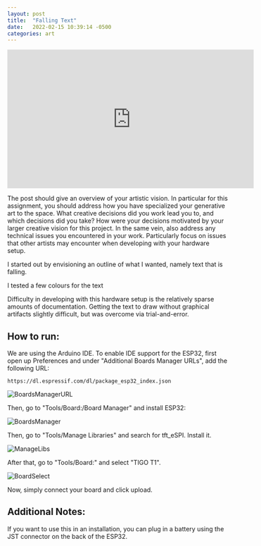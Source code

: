 ```yaml
---
layout: post
title:  "Falling Text"
date:   2022-02-15 10:39:14 -0500
categories: art
---
```



<iframe width="560" height="315" src="https://www.youtube.com/embed/AR0eMbk_z5M" title="YouTube video player" frameborder="0" allow="accelerometer; autoplay; clipboard-write; encrypted-media; gyroscope; picture-in-picture" allowfullscreen></iframe>


The post should give an overview of your artistic vision. In particular for this assignment, you should address how you have specialized your generative art to the space. What creative decisions did you work lead you to, and which decisions did you take? How were your decisions motivated by your larger creative vision for this project. In the same vein, also address any technical issues you encountered in your work. Particularly focus on issues that other artists may encounter when developing with your hardware setup.



I started out by envisioning an outline of what I wanted, namely text that is falling.

I tested a few colours for the text

Difficulty in developing with this hardware setup is the relatively sparse amounts of documentation. Getting the text to draw without graphical artifacts slightly difficult, but was overcome via trial-and-error.












## How to run:

We are using the Arduino IDE. To enable IDE support for the ESP32, first open up Preferences and under "Additional Boards Manager URLs", add the following URL:
```
https://dl.espressif.com/dl/package_esp32_index.json
```
![BoardsManagerURL](https://user-images.githubusercontent.com/6265129/153997561-184baff3-dad6-4699-b3ea-dfbc9214f8ea.jpg)

Then, go to "Tools/Board:/Board Manager" and install ESP32:

![BoardsManager](https://user-images.githubusercontent.com/6265129/153997769-d04a40cc-fc14-4832-a115-e32f032be1a6.jpg)

Then, go to "Tools/Manage Libraries" and search for tft_eSPI. Install it.

![ManageLibs](https://user-images.githubusercontent.com/6265129/153997596-e524be05-fd41-4741-9025-56ad5be9ab33.jpg)

After that, go to "Tools/Board:" and select "TIGO T1".

![BoardSelect](https://user-images.githubusercontent.com/6265129/153997616-e5988c80-6d34-4566-b800-3d8c03f9ffd7.jpg)

Now, simply connect your board and click upload.


## Additional Notes:

If you want to use this in an installation, you can plug in a battery using the JST connector on the back of the ESP32.





